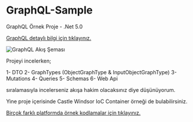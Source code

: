 # GraphQL-Sample
GraphQL Örnek Proje - .Net 5.0

[GraphQL detaylı bilgi için tıklayınız.](https://graphql.org/learn/ "GraphQL döküman")

![GraphQL Akış Şeması](https://github.com/mustafadikyar/GraphQL-Sample/blob/master/images/graphql-schema.png)


Projeyi incelerken;

1- DTO
2- GraphTypes (ObjectGraphType & InputObjectGraphType)
3- Mutations
4- Queries
5- Schemas
6- Web Api

sıralamasıyla incelerseniz akışa hakim olacaksınız diye düşünüyorum.

Yine proje içerisinde Castle Windsor IoC Container örneği de bulabilirsiniz.

[Birçok farklı platformda örnek kodlamalar için tıklayınız.](https://graphql.org/code/ "GraphQL farklı platformlar için örnek kodlar")
